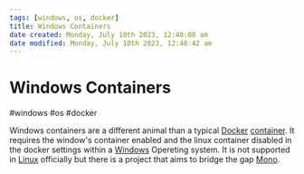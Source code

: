 ```yaml
---
tags: [windows, os, docker]
title: Windows Containers
date created: Monday, July 10th 2023, 12:40:08 am
date modified: Monday, July 10th 2023, 12:40:42 am
---
```

# Windows Containers
#windows #os #docker 


Windows containers are a different animal than a typical [Docker](Microservice%20Architecture/Docker/Docker.md) [container](container). It requires the window's container enabled and the linux container disabled in the docker settings within a [Windows](Windows) Opereting system. It is not supported in [Linux](Cyber%20Operations/Operation%20Tools/Linux.md) officially but there is a project that aims to bridge the gap [Mono](https://hub.docker.com/_/mono/).


